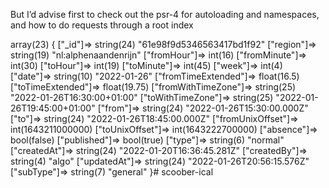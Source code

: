 But I’d advise first to check out the psr-4 for autoloading and namespaces, and how to do requests through a root index 

array(23) {
  ["_id"]=>
  string(24) "61e98f9d5346563417bd1f92"
  ["region"]=>
  string(19) "nl:alphenaandenrijn"
  ["fromHour"]=>
  int(16)
  ["fromMinute"]=>
  int(30)
  ["toHour"]=>
  int(19)
  ["toMinute"]=>
  int(45)
  ["week"]=>
  int(4)
  ["date"]=>
  string(10) "2022-01-26"
  ["fromTimeExtended"]=>
  float(16.5)
  ["toTimeExtended"]=>
  float(19.75)
  ["fromWithTimeZone"]=>
  string(25) "2022-01-26T16:30:00+01:00"
  ["toWithTimeZone"]=>
  string(25) "2022-01-26T19:45:00+01:00"
  ["from"]=>
  string(24) "2022-01-26T15:30:00.000Z"
  ["to"]=>
  string(24) "2022-01-26T18:45:00.000Z"
  ["fromUnixOffset"]=>
  int(1643211000000)
  ["toUnixOffset"]=>
  int(1643222700000)
  ["absence"]=>
  bool(false)
  ["published"]=>
  bool(true)
  ["type"]=>
  string(6) "normal"
  ["createdAt"]=>
  string(24) "2022-01-20T16:36:45.281Z"
  ["createdBy"]=>
  string(4) "algo"
  ["updatedAt"]=>
  string(24) "2022-01-26T20:56:15.576Z"
  ["subType"]=>
  string(7) "general"
}# scoober-ical
